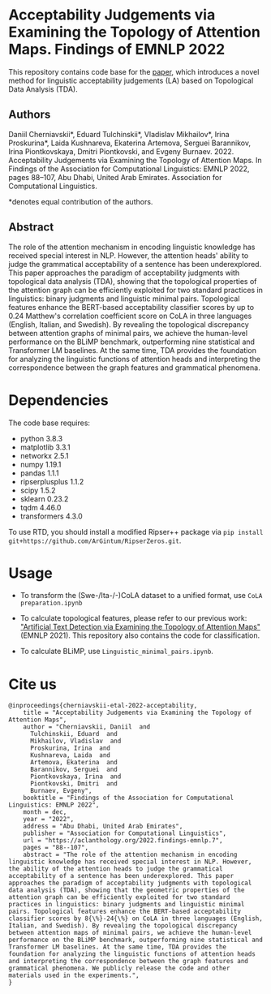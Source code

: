 # Acceptability Judgements via Examining the Topology of Attention Maps. Findings of EMNLP 2022

This repository contains code base for the [paper](https://arxiv.org/abs/2205.09630), which introduces a novel method for linguistic acceptability judgements (LA) based on Topological Data Analysis (TDA).

## Authors
Daniil Cherniavskii*, Eduard Tulchinskii*, Vladislav Mikhailov*, Irina Proskurina*, Laida Kushnareva, Ekaterina Artemova, Serguei Barannikov, Irina Piontkovskaya, Dmitri Piontkovski, and Evgeny Burnaev. 2022. Acceptability Judgements via Examining the Topology of Attention Maps. In Findings of the Association for Computational Linguistics: EMNLP 2022, pages 88–107, Abu Dhabi, United Arab Emirates. Association for Computational Linguistics.

*denotes equal contribution of the authors.

## Abstract
The role of the attention mechanism in encoding linguistic knowledge has received special interest in NLP. However, the attention heads' ability to judge the grammatical acceptability of a sentence has been underexplored. This paper approaches the paradigm of acceptability judgments with topological data analysis (TDA), showing that the topological properties of the attention graph can be efficiently exploited for two standard practices in linguistics: binary judgments and linguistic minimal pairs. Topological features enhance the BERT-based acceptability classifier scores by up to 0.24 Matthew's correlation coefficient score on CoLA in three languages (English, Italian, and Swedish). By revealing the topological discrepancy between attention graphs of minimal pairs, we achieve the human-level performance on the BLiMP benchmark, outperforming nine statistical and Transformer LM baselines. At the same time, TDA provides the foundation for analyzing the linguistic functions of attention heads and interpreting the correspondence between the graph features and grammatical phenomena. 

# Dependencies

The code base requires:

 - python 3.8.3
 - matplotlib 3.3.1
 - networkx 2.5.1
 - numpy 1.19.1
 - pandas 1.1.1
 - ripserplusplus 1.1.2
 - scipy 1.5.2
 - sklearn 0.23.2
 - tqdm 4.46.0
 - transformers 4.3.0
 
 To use RTD, you should install a modified Ripser++ package via `pip install git+https://github.com/ArGintum/RipserZeros.git`.

# Usage

 - To transform the (Swe-/Ita-/-)CoLA dataset to a unified format, use `CoLA preparation.ipynb`

 - To calculate topological features, please refer to our previous work: ["Artificial Text Detection via Examining the Topology of Attention Maps"](https://aclanthology.org/2021.emnlp-main.50.pdf) (EMNLP 2021). This repository also contains the code for classification.

 - To calculate BLiMP, use `Linguistic_minimal_pairs.ipynb`.

# Cite us

```
@inproceedings{cherniavskii-etal-2022-acceptability,
    title = "Acceptability Judgements via Examining the Topology of Attention Maps",
    author = "Cherniavskii, Daniil  and
      Tulchinskii, Eduard  and
      Mikhailov, Vladislav  and
      Proskurina, Irina  and
      Kushnareva, Laida  and
      Artemova, Ekaterina  and
      Barannikov, Serguei  and
      Piontkovskaya, Irina  and
      Piontkovski, Dmitri  and
      Burnaev, Evgeny",
    booktitle = "Findings of the Association for Computational Linguistics: EMNLP 2022",
    month = dec,
    year = "2022",
    address = "Abu Dhabi, United Arab Emirates",
    publisher = "Association for Computational Linguistics",
    url = "https://aclanthology.org/2022.findings-emnlp.7",
    pages = "88--107",
    abstract = "The role of the attention mechanism in encoding linguistic knowledge has received special interest in NLP. However, the ability of the attention heads to judge the grammatical acceptability of a sentence has been underexplored. This paper approaches the paradigm of acceptability judgments with topological data analysis (TDA), showing that the geometric properties of the attention graph can be efficiently exploited for two standard practices in linguistics: binary judgments and linguistic minimal pairs. Topological features enhance the BERT-based acceptability classifier scores by 8{\%}-24{\%} on CoLA in three languages (English, Italian, and Swedish). By revealing the topological discrepancy between attention maps of minimal pairs, we achieve the human-level performance on the BLiMP benchmark, outperforming nine statistical and Transformer LM baselines. At the same time, TDA provides the foundation for analyzing the linguistic functions of attention heads and interpreting the correspondence between the graph features and grammatical phenomena. We publicly release the code and other materials used in the experiments.",
}
```
